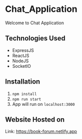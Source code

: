 # Chat_Application

Welcome to Chat Application

## Technologies Used

-   ExpressJS
-   ReactJS
-   NodeJS
-   SocketIO

## Installation

1. `npm install`
2. `npm run start`
3. App will run on `localhost:3000`

## Website Hosted on

Link: https://book-forum.netlify.app
